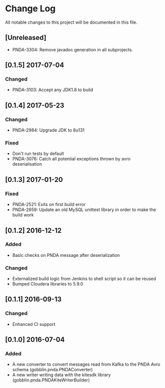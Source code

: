 # Change Log
All notable changes to this project will be documented in this file.

## [Unreleased]
- PNDA-3304: Remove javadoc generation in all subprojects.

## [0.1.5] 2017-07-04
### Changed
- PNDA-3103: Accept any JDK1.8 to build

## [0.1.4] 2017-05-23
### Changed
- PNDA-2984: Upgrade JDK to 8u131
### Fixed
- Don't run tests by default
- PNDA-3076: Catch all potential exceptions thrown by avro deserialisation

## [0.1.3] 2017-01-20
### Fixed
- PNDA-2521: Exits on first build error
- PNDA-2659: Update an old MySQL unittest library in order to make the build work

## [0.1.2] 2016-12-12
### Added
- Basic checks on PNDA message after deserialization
### Changed
- Externalized build logic from Jenkins to shell script so it can be reused
- Bumped Cloudera libraries to 5.9.0

## [0.1.1] 2016-09-13
### Changed
- Enhanced CI support

## [0.1.0] 2016-07-04
### Added
* A new converter to convert messages read from Kafka to the PNDA Avro schema (gobblin.pnda.PNDAConverter)
* A new writer writing data with the kitesdk library (gobblin.pnda.PNDAKiteWriterBuilder)
